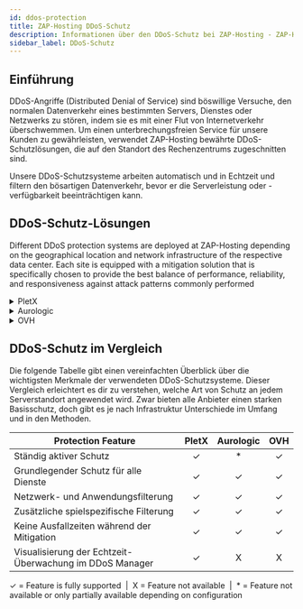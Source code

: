 ```yaml
---
id: ddos-protection
title: ZAP-Hosting DDoS-Schutz
description: Informationen über den DDoS-Schutz bei ZAP-Hosting - ZAP-Hosting.com Dokumentation
sidebar_label: DDoS-Schutz
---
```


## Einführung

DDoS-Angriffe (Distributed Denial of Service) sind böswillige Versuche, den normalen Datenverkehr eines bestimmten Servers, Dienstes oder Netzwerks zu stören, indem sie es mit einer Flut von Internetverkehr überschwemmen. Um einen unterbrechungsfreien Service für unsere Kunden zu gewährleisten, verwendet ZAP-Hosting bewährte DDoS-Schutzlösungen, die auf den Standort des Rechenzentrums zugeschnitten sind.

Unsere DDoS-Schutzsysteme arbeiten automatisch und in Echtzeit und filtern den bösartigen Datenverkehr, bevor er die Serverleistung oder -verfügbarkeit beeinträchtigen kann.

## DDoS-Schutz-Lösungen

Different DDoS protection systems are deployed at ZAP-Hosting depending on the geographical location and network infrastructure of the respective data center. Each site is equipped with a mitigation solution that is specifically chosen to provide the best balance of performance, reliability, and responsiveness against attack patterns commonly performed
<details>
  <summary>PletX</summary>

PletX ist ein deutscher Netzwerkanbieter, der sich auf hochleistungsfähige Hosting-Infrastrukturen spezialisiert hat. Er bietet native Filterung auf Netzwerkebene und kooperiert mit spezialisierten Mitigation Providern.

**Verfügbare Standorte:** FFM / Eygelshoven, GER

</details>

<details>
  <summary>Aurologic</summary>

Aurologic ist ein Netzwerkanbieter, der stabile Konnektivität und automatisierte Mitigation bietet. Mit moderner Infrastruktur und globalen Transitpartnern sorgt er für einen zuverlässigen und geschützten Betrieb.

**Verfügbare Standorte:** Los Angeles, US / Ashburn, US / Dallas, US

</details>

<details>
  <summary>OVH</summary>

OVH ist einer der größten europäischen Infrastrukturanbieter und betreibt ein eigenes globales DDoS-Schutzsystem mit permanenter Überwachung. Der Schutz wird über ein verteiltes Scrubbing-Netzwerk bereitgestellt, das den Datenverkehr frühzeitig filtert.

**Verfügbare Standorte:** London, UK / Helsinki, FI / Singapur, SG

</details>

## DDoS-Schutz im Vergleich
Die folgende Tabelle gibt einen vereinfachten Überblick über die wichtigsten Merkmale der verwendeten DDoS-Schutzsysteme. Dieser Vergleich erleichtert es dir zu verstehen, welche Art von Schutz an jedem Serverstandort angewendet wird. 
Zwar bieten alle Anbieter einen starken Basisschutz, doch gibt es je nach Infrastruktur Unterschiede im Umfang und in den Methoden.

| Protection Feature                                      | PletX | Aurologic | OVH  |
| ------------------------------------------------------- | :---: | :-------: | :--: |
| Ständig aktiver Schutz                                  |   ✓   |     *     |  ✓   |
| Grundlegender Schutz für alle Dienste                   |   ✓   |     ✓     |  ✓   |
| Netzwerk- und Anwendungsfilterung                       |   ✓   |     ✓     |  ✓   |
| Zusätzliche spielspezifische Filterung                  |   ✓   |     ✓     |  ✓   |
| Keine Ausfallzeiten während der Mitigation              |   ✓   |     ✓     |  ✓   |
| Visualisierung der Echtzeit-Überwachung im DDoS Manager |   ✓   |     X     |  X   |

<div style={{ textAlign: 'center', fontSize: '0.7em', color: '#666' }}>
  ✓ = Feature is fully supported &nbsp;|&nbsp; X = Feature not available &nbsp;|&nbsp; * = Feature not available or only partially available depending on configuration
</div>






